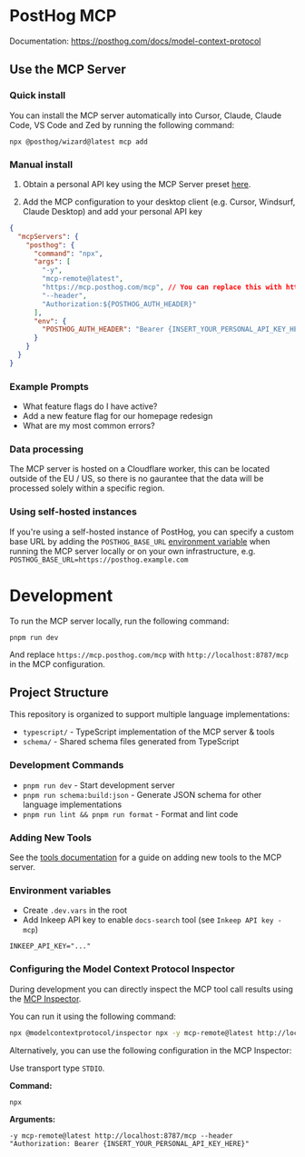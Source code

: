# PostHog MCP

Documentation: https://posthog.com/docs/model-context-protocol

## Use the MCP Server

### Quick install

You can install the MCP server automatically into Cursor, Claude, Claude Code, VS Code and Zed by running the following command:

```
npx @posthog/wizard@latest mcp add
```

### Manual install

1. Obtain a personal API key using the MCP Server preset [here](https://app.posthog.com/settings/user-api-keys?preset=mcp_server).

2. Add the MCP configuration to your desktop client (e.g. Cursor, Windsurf, Claude Desktop) and add your personal API key

```json
{
  "mcpServers": {
    "posthog": {
      "command": "npx",
      "args": [
        "-y",
        "mcp-remote@latest",
        "https://mcp.posthog.com/mcp", // You can replace this with https://mcp.posthog.com/sse if your client does not support Streamable HTTP
        "--header",
        "Authorization:${POSTHOG_AUTH_HEADER}"
      ],
      "env": {
        "POSTHOG_AUTH_HEADER": "Bearer {INSERT_YOUR_PERSONAL_API_KEY_HERE}"
      }
    }
  }
}
```

### Example Prompts
- What feature flags do I have active?
- Add a new feature flag for our homepage redesign
- What are my most common errors?

### Data processing

The MCP server is hosted on a Cloudflare worker, this can be located outside of the EU / US, so there is no gaurantee that the data will be processed solely within a specific region.

### Using self-hosted instances

If you're using a self-hosted instance of PostHog, you can specify a custom base URL by adding the `POSTHOG_BASE_URL` [environment variable](https://developers.cloudflare.com/workers/configuration/environment-variables) when running the MCP server locally or on your own infrastructure, e.g. `POSTHOG_BASE_URL=https://posthog.example.com`

# Development

To run the MCP server locally, run the following command:

```
pnpm run dev
```

And replace `https://mcp.posthog.com/mcp` with `http://localhost:8787/mcp` in the MCP configuration.

## Project Structure

This repository is organized to support multiple language implementations:

- `typescript/` - TypeScript implementation of the MCP server & tools
- `schema/` - Shared schema files generated from TypeScript

### Development Commands

- `pnpm run dev` - Start development server
- `pnpm run schema:build:json` - Generate JSON schema for other language implementations
- `pnpm run lint && pnpm run format` - Format and lint code

### Adding New Tools

See the [tools documentation](typescript/src/tools/README.md) for a guide on adding new tools to the MCP server.

### Environment variables

- Create `.dev.vars` in the root
- Add Inkeep API key to enable `docs-search` tool (see `Inkeep API key - mcp`)

```
INKEEP_API_KEY="..."
```


### Configuring the Model Context Protocol Inspector

During development you can directly inspect the MCP tool call results using the [MCP Inspector](https://modelcontextprotocol.io/docs/tools/inspector). 

You can run it using the following command:

```bash
npx @modelcontextprotocol/inspector npx -y mcp-remote@latest http://localhost:8787/mcp --header "\"Authorization: Bearer {INSERT_YOUR_PERSONAL_API_KEY_HERE}\""
```

Alternatively, you can use the following configuration in the MCP Inspector:

Use transport type `STDIO`.

**Command:**

```
npx
```

**Arguments:**

```
-y mcp-remote@latest http://localhost:8787/mcp --header "Authorization: Bearer {INSERT_YOUR_PERSONAL_API_KEY_HERE}"
```


